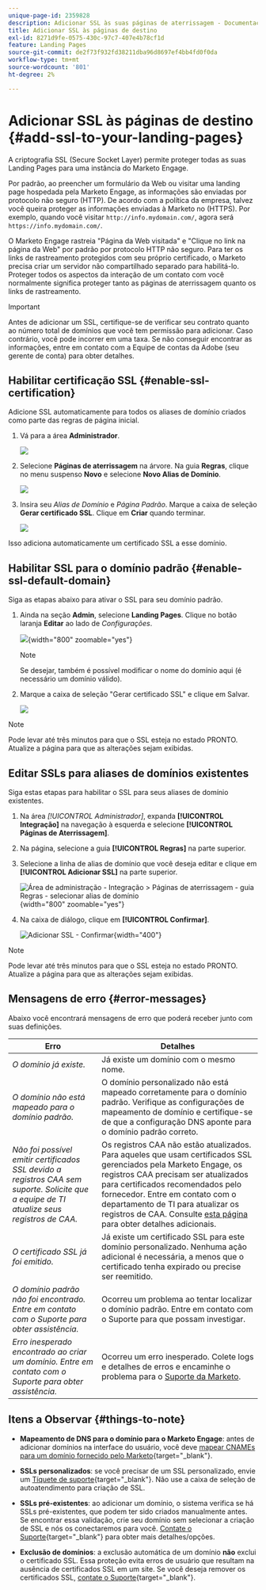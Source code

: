 ```yaml
---
unique-page-id: 2359828
description: Adicionar SSL às suas páginas de aterrissagem - Documentação do Marketo - Documentação do produto
title: Adicionar SSL às páginas de destino
exl-id: 8271d9fe-0575-430c-97c7-407e4b78cf1d
feature: Landing Pages
source-git-commit: de2f73f932fd38211dba96d8697ef4bb4fd0f0da
workflow-type: tm+mt
source-wordcount: '801'
ht-degree: 2%

---
```


# Adicionar SSL às páginas de destino {#add-ssl-to-your-landing-pages}

A criptografia SSL (Secure Socket Layer) permite proteger todas as suas Landing Pages para uma instância do Marketo Engage.

Por padrão, ao preencher um formulário da Web ou visitar uma landing page hospedada pela Marketo Engage, as informações são enviadas por protocolo não seguro (HTTP). De acordo com a política da empresa, talvez você queira proteger as informações enviadas à Marketo no (HTTPS). Por exemplo, quando você visitar `http://info.mydomain.com/`, agora será `https://info.mydomain.com/`.

O Marketo Engage rastreia &quot;Página da Web visitada&quot; e &quot;Clique no link na página da Web&quot; por padrão por protocolo HTTP não seguro. Para ter os links de rastreamento protegidos com seu próprio certificado, o Marketo precisa criar um servidor não compartilhado separado para habilitá-lo. Proteger todos os aspectos da interação de um contato com você normalmente significa proteger tanto as páginas de aterrissagem quanto os links de rastreamento.

>[!IMPORTANT]
>
>Antes de adicionar um SSL, certifique-se de verificar seu contrato quanto ao número total de domínios que você tem permissão para adicionar. Caso contrário, você pode incorrer em uma taxa. Se não conseguir encontrar as informações, entre em contato com a Equipe de contas da Adobe (seu gerente de conta) para obter detalhes.

## Habilitar certificação SSL {#enable-ssl-certification}

Adicione SSL automaticamente para todos os aliases de domínio criados como parte das regras de página inicial.

1. Vá para a área **Administrador**.

   ![](assets/add-ssl-to-your-landing-pages-1.png)

1. Selecione **Páginas de aterrissagem** na árvore. Na guia **Regras**, clique no menu suspenso **Novo** e selecione **Novo Alias de Domínio**.

   ![](assets/add-ssl-to-your-landing-pages-2.png)

1. Insira seu _Alias de Domínio_ e _Página Padrão_. Marque a caixa de seleção **Gerar certificado SSL**. Clique em **Criar** quando terminar.

   ![](assets/add-ssl-to-your-landing-pages-3.png)

Isso adiciona automaticamente um certificado SSL a esse domínio.

## Habilitar SSL para o domínio padrão {#enable-ssl-default-domain}

Siga as etapas abaixo para ativar o SSL para seu domínio padrão.

1. Ainda na seção **Admin**, selecione **Landing Pages**. Clique no botão laranja **Editar** ao lado de _Configurações_.

   ![](assets/add-ssl-to-your-landing-pages-4.png){width="800" zoomable="yes"}

   >[!NOTE]
   >
   >Se desejar, também é possível modificar o nome do domínio aqui (é necessário um domínio válido).

1. Marque a caixa de seleção &quot;Gerar certificado SSL&quot; e clique em Salvar.

   ![](assets/add-ssl-to-your-landing-pages-5.png)

>[!NOTE]
>
>Pode levar até três minutos para que o SSL esteja no estado PRONTO. Atualize a página para que as alterações sejam exibidas.

## Editar SSLs para aliases de domínios existentes

Siga estas etapas para habilitar o SSL para seus aliases de domínio existentes.

1. Na área _[!UICONTROL Administrador]_, expanda **[!UICONTROL Integração]** na navegação à esquerda e selecione **[!UICONTROL Páginas de Aterrissagem]**.

1. Na página, selecione a guia **[!UICONTROL Regras]** na parte superior.

1. Selecione a linha de alias de domínio que você deseja editar e clique em **[!UICONTROL Adicionar SSL]** na parte superior.

   ![Área de administração - Integração > Páginas de aterrissagem - guia Regras - selecionar alias de domínio](./assets/admin-landing-pages-rules-add-ssl.png){width="800" zoomable="yes"}

1. Na caixa de diálogo, clique em **[!UICONTROL Confirmar]**.

   ![Adicionar SSL - Confirmar](./assets/generate-ssl-cert-confirm.png){width="400"}

>[!NOTE]
>
>Pode levar até três minutos para que o SSL esteja no estado PRONTO. Atualize a página para que as alterações sejam exibidas.

## Mensagens de erro {#error-messages}

Abaixo você encontrará mensagens de erro que poderá receber junto com suas definições.

<table><thead>
  <tr>
    <th>Erro</th>
    <th>Detalhes</th>
  </tr></thead>
<tbody>
<tr>
    <td><i>O domínio já existe.</i></td>
    <td>Já existe um domínio com o mesmo nome.</td>
  </tr>
  <tr>
    <td><i>O domínio não está mapeado para o domínio padrão.</i></td>
    <td>O domínio personalizado não está mapeado corretamente para o domínio padrão. Verifique as configurações de mapeamento de domínio e certifique-se de que a configuração DNS aponte para o domínio padrão correto.</td>
  </tr>
  <tr>
    <td><i>Não foi possível emitir certificados SSL devido a registros CAA sem suporte. Solicite que a equipe de TI atualize seus registros de CAA.</i></td>
    <td>Os registros CAA não estão atualizados. Para aqueles que usam certificados SSL gerenciados pela Marketo Engage, os registros CAA precisam ser atualizados para certificados recomendados pelo fornecedor. Entre em contato com o departamento de TI para atualizar os registros de CAA. Consulte <a href="https://nation.marketo.com/t5/product-blogs/changes-to-marketo-engage-secured-domains-platform/ba-p/329305#M2246">esta página</a> para obter detalhes adicionais.</td>
  </tr>
  <tr>
    <td><i>O certificado SSL já foi emitido.</i></td>
    <td>Já existe um certificado SSL para este domínio personalizado. Nenhuma ação adicional é necessária, a menos que o certificado tenha expirado ou precise ser reemitido.</td>
  </tr>
  <tr>
    <td><i>O domínio padrão não foi encontrado. Entre em contato com o Suporte para obter assistência.</i></td>
    <td>Ocorreu um problema ao tentar localizar o domínio padrão. Entre em contato com o Suporte para que possam investigar.</td>
  </tr>
  <tr>
    <td><i>Erro inesperado encontrado ao criar um domínio. Entre em contato com o Suporte para obter assistência.</i></td>
    <td>Ocorreu um erro inesperado. Colete logs e detalhes de erros e encaminhe o problema para o <a href="https://nation.marketo.com/t5/support/ct-p/Support" target="_blank">Suporte da Marketo</a>.</td>
  </tr>
</tbody></table>

## Itens a Observar {#things-to-note}

* **Mapeamento de DNS para o domínio para o Marketo Engage**: antes de adicionar domínios na interface do usuário, você deve [mapear CNAMEs para um domínio fornecido pelo Marketo](https://experienceleague.adobe.com/en/docs/marketo/using/getting-started/initial-setup/setup-steps#customize-your-landing-page-urls-with-a-cname){target="_blank"}.

* **SSLs personalizados**: se você precisar de um SSL personalizado, envie um [Tíquete de suporte](https://nation.marketo.com/t5/support/ct-p/Support){target="_blank"}. Não use a caixa de seleção de autoatendimento para criação de SSL.

* **SSLs pré-existentes**: ao adicionar um domínio, o sistema verifica se há SSLs pré-existentes, que podem ter sido criados manualmente antes. Se encontrar essa validação, crie seu domínio sem selecionar a criação de SSL e nós os conectaremos para você. [Contate o Suporte](https://nation.marketo.com/t5/support/ct-p/Support){target="_blank"} para obter mais detalhes/opções.

* **Exclusão de domínios**: a exclusão automática de um domínio **não** exclui o certificado SSL. Essa proteção evita erros de usuário que resultam na ausência de certificados SSL em um site. Se você deseja remover os certificados SSL, [contate o Suporte](https://nation.marketo.com/t5/support/ct-p/Support){target="_blank"}.
